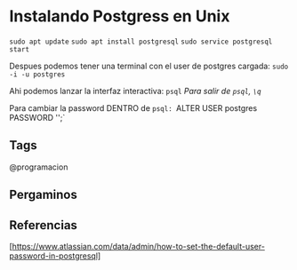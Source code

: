# Instalando Postgress en Unix

`sudo apt update`
`sudo apt install postgresql`
`sudo service postgresql start`

Despues podemos tener una terminal con el user de postgres cargada:
`sudo -i -u postgres`

Ahi podemos lanzar la interfaz interactiva:
`psql`
*Para salir de `psql`, `\q`*

Para cambiar la password DENTRO de `psql:
`ALTER USER postgres PASSWORD '<new-password>';`

## Tags
@programacion

## Pergaminos

## Referencias
[https://www.atlassian.com/data/admin/how-to-set-the-default-user-password-in-postgresql]
